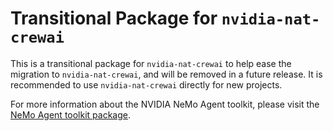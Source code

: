 <!--
SPDX-FileCopyrightText: Copyright (c) 2025, NVIDIA CORPORATION & AFFILIATES. All rights reserved.
SPDX-License-Identifier: Apache-2.0

Licensed under the Apache License, Version 2.0 (the "License");
you may not use this file except in compliance with the License.
You may obtain a copy of the License at

http://www.apache.org/licenses/LICENSE-2.0

Unless required by applicable law or agreed to in writing, software
distributed under the License is distributed on an "AS IS" BASIS,
WITHOUT WARRANTIES OR CONDITIONS OF ANY KIND, either express or implied.
See the License for the specific language governing permissions and
limitations under the License.
-->

# Transitional Package for `nvidia-nat-crewai`
This is a transitional package for `nvidia-nat-crewai` to help ease the migration to `nvidia-nat-crewai`, and will be removed in a future release. It is recommended to use `nvidia-nat-crewai` directly for new projects.

For more information about the NVIDIA NeMo Agent toolkit, please visit the [NeMo Agent toolkit package](https://pypi.org/project/nvidia-nat-crewai/).
